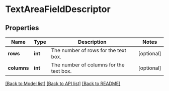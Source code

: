 # TextAreaFieldDescriptor

## Properties
Name | Type | Description | Notes
------------ | ------------- | ------------- | -------------
**rows** | **int** | The number of rows for the text box. | [optional] 
**columns** | **int** | The number of columns for the text box. | [optional] 

[[Back to Model list]](../README.md#documentation-for-models) [[Back to API list]](../README.md#documentation-for-api-endpoints) [[Back to README]](../README.md)


